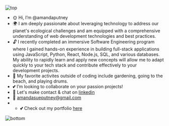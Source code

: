 ![top](https://github.com/amandaputney/amandaputney/assets/137220240/3b3b30d5-a6b5-4927-8704-cfa9d6745653)

- :sun_with_face: Hi, I’m @amandaputney 
- :earth_africa:  I am deeply passionate about leveraging technology to address our planet's ecological challenges and am equipped with a comprehensive understanding of web development technologies and best practices.
- :unlock: I recently completed an immersive Software Engineering program where I gained hands-on experience in building full-stack applications using JavaScript, Python, React, Node.js, SQL,  and various databases. My ability to rapidly learn and apply new concepts will allow me to adapt quickly to your tech stack and contribute effectively to your development projects.
- :blossom: My favorite activites outside of coding include gardening, going to the beach, and playing drums.
- :two_hearts: I’m looking to collaborate on your passion projects! 
- :satellite: Let's make contact & chat on [linkedin](https://www.linkedin.com/in/amanda-s-putney/)
- 📧 amandasueputney@gmail.com
- - :two_hearts: Check out my portfolio [here](https://amandaputney.github.io/portfolio/) 

![bottom](https://github.com/amandaputney/amandaputney/assets/137220240/f3be87ce-03fc-4e77-96fd-48834df55fae)


